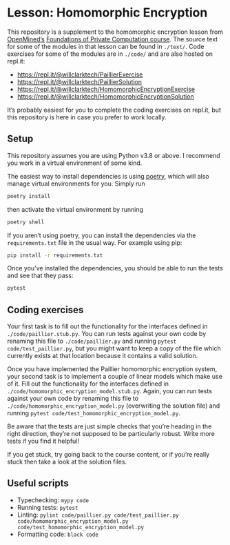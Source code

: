 # Lesson: Homomorphic Encryption

This repository is a supplement to the homomorphic encryption lesson from [OpenMined’s](https://www.openmined.org/) [Foundations of Private Computation course](https://courses.openmined.org/courses/foundations-of-private-computation).
The source text for some of the modules in that lesson can be found in `./text/`. Code exercises for some of the modules are in `./code/` and are also hosted on repl.it:

-   https://repl.it/@willclarktech/PaillierExercise
-   https://repl.it/@willclarktech/PaillierSolution
-   https://repl.it/@willclarktech/HomomorphicEncryptionExercise
-   https://repl.it/@willclarktech/HomomorphicEncryptionSolution

It’s probably easiest for you to complete the coding exercises on repl.it, but this repository is here in case you prefer to work locally.

## Setup

This repository assumes you are using Python v3.8 or above. I recommend you work in a virtual environment of some kind.

The easiest way to install dependencies is using [poetry](https://python-poetry.org/), which will also manage virtual environments for you. Simply run

```sh
poetry install
```

then activate the virtual environment by running

```sh
poetry shell
```

If you aren’t using poetry, you can install the dependencies via the `requirements.txt` file in the usual way. For example using pip:

```sh
pip install -r requirements.txt
```

Once you’ve installed the dependencies, you should be able to run the tests and see that they pass:

```sh
pytest
```

## Coding exercises

Your first task is to fill out the functionality for the interfaces defined in `./code/paillier.stub.py`. You can run tests against your own code by renaming this file to `./code/paillier.py` and running `pytest code/test_paillier.py`, but you might want to keep a copy of the file which currently exists at that location because it contains a valid solution.

Once you have implemented the Paillier homomorphic encryption system, your second task is to implement a couple of linear models which make use of it. Fill out the functionality for the interfaces defined in `./code/homomorphic_encryption_model.stub.py`. Again, you can run tests against your own code by renaming this file to `./code/homomorphic_encryption_model.py` (overwriting the solution file) and running `pytest code/test_homomorphic_encryption_model.py`.

Be aware that the tests are just simple checks that you’re heading in the right direction, they’re not supposed to be particularly robust. Write more tests if you find it helpful!

If you get stuck, try going back to the course content, or if you’re really stuck then take a look at the solution files.

## Useful scripts

-   Typechecking: `mypy code`
-   Running tests: `pytest`
-   Linting: `pylint code/paillier.py code/test_paillier.py code/homomorphic_encryption_model.py code/test_homomorphic_encryption_model.py`
-   Formatting code: `black code`
